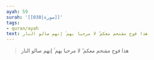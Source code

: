 ```yaml
---
ayah: 59
surah: '[[038|سورة]]'
tags:
- quran/ayah
text: هذا فوج مقتحم معكم ۖ لا مرحبا بهم ۚ إنهم صالو النار
---
```

> هذا فوج مقتحم معكم ۖ لا مرحبا بهم ۚ إنهم صالو النار
